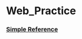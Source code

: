 # Web_Practice

### [Simple Reference](https://vikramkumaar.github.io/Web_Practice/ProfileCard/index.html)